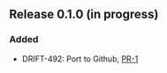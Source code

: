 ## Release 0.1.0 (in progress)

### Added

* DRIFT-492: Port to Github, [PR-1](https://github.com/panda-official/DriftProtocol/pull/1)
